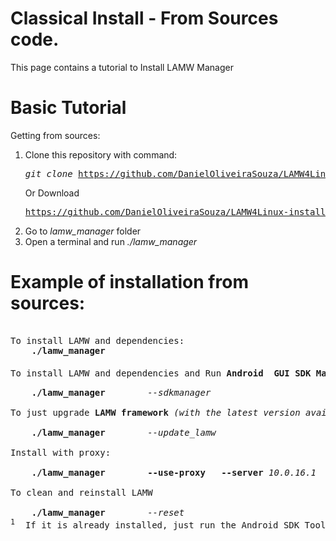 # Classical Install  - From Sources code.
This page contains a tutorial to Install LAMW Manager

Basic Tutorial
===
<p>
	Getting from sources:
	<ol>
		<li>Clone this repository with command:
		<pre><em>git clone</em> <a href="https://github.com/DanielOliveiraSouza/LAMW4Linux-installer.git">https://github.com/DanielOliveiraSouza/LAMW4Linux-installer.git</a></pre> 
		Or Download 
		<pre><a href="https://github.com/DanielOliveiraSouza/LAMW4Linux-installer/archive/master.zip">https://github.com/DanielOliveiraSouza/LAMW4Linux-installer/archive/master.zip</a> and unzip.</pre></li>
		<li>Go to <em>lamw_manager</em> folder</li>
		<li>Open a terminal and run <em>./lamw_manager</em></li>
	</ol>
</p>

Example of installation from sources:
===
<pre> 
To install LAMW and dependencies:
	<strong>./lamw_manager</strong>
	<br>To install LAMW and dependencies and Run <strong>Android  GUI SDK Manager</strong><sup>1</sup></br>
	<strong>./lamw_manager</strong>        <em>--sdkmanager</em>
<br>To just upgrade <strong>LAMW framework</strong> <em>(with the latest version available in git)</em></br>
	<strong>./lamw_manager</strong>        <em>--update_lamw</em>
<br>Install with proxy:</br>
	<strong>./lamw_manager        --use-proxy	--server</strong> <em>10.0.16.1</em>	<strong>--port</strong>	<em>3128</em> 
<br>To clean and reinstall LAMW</br>
	<strong>./lamw_manager</strong>        <em>--reset</em>
<sup>1</sup>  If it is already installed, just run the Android SDK Tools
</pre>
